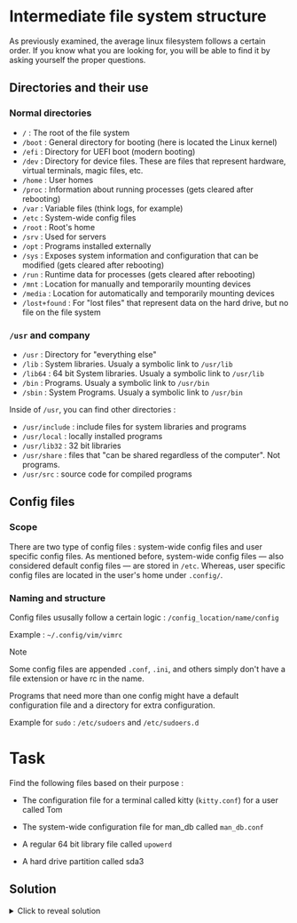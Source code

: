 # Intermediate file system structure

As previously examined, the average linux filesystem follows a certain order. If you know what you are looking for, you will be able to find it by asking yourself the proper questions.

## Directories and their use

### Normal directories
- ```/``` : The root of the file system
- ```/boot``` : General directory for booting (here is located the Linux kernel)
- ```/efi``` : Directory for UEFI boot (modern booting)
- ```/dev``` : Directory for device files. These are files that represent hardware, virtual terminals, magic files, etc.
- ```/home``` : User homes
- ```/proc``` : Information about running processes (gets cleared after rebooting)
- ```/var``` : Variable files (think logs, for example)
- ```/etc``` : System-wide config files
- ```/root``` : Root's home
- ```/srv``` : Used for servers
- ```/opt``` : Programs installed externally
- ```/sys``` : Exposes system information and configuration that can be modified (gets cleared after rebooting)
- ```/run``` : Runtime data for processes (gets cleared after rebooting)
- ```/mnt``` : Location for manually and temporarily mounting devices
- ```/media``` : Location for automatically and temporarily mounting devices
- ```/lost+found``` : For "lost files" that represent data on the hard drive, but no file on the file system

### ```/usr``` and company
- ```/usr``` : Directory for "everything else"
- ```/lib``` : System libraries. Usualy a symbolic link to ```/usr/lib```
- ```/lib64``` : 64 bit System libraries. Usualy a symbolic link to ```/usr/lib```
- ```/bin``` : Programs. Usualy a symbolic link to ```/usr/bin```
- ```/sbin``` : System Programs. Usualy a symbolic link to ```/usr/bin```

Inside of ```/usr```, you can find other directories :

- ```/usr/include``` : include files for system libraries and programs
- ```/usr/local``` : locally installed programs
- ```/usr/lib32``` : 32 bit libraries
- ```/usr/share``` : files that "can be shared regardless of the computer". Not programs.
- ```/usr/src``` : source code for compiled programs

## Config files

### Scope

There are two type of config files : system-wide config files and user specific config files. As mentioned before, system-wide config files — also considered default config files — are stored in ```/etc```. Whereas, user specific config files are located in the user's home under ```.config/```.

### Naming and structure

Config files ususally follow a certain logic : ```/config_location/name/config```

Example : ```~/.config/vim/vimrc```

> [!NOTE]
> Some config files are appended ```.conf```, ```.ini```, and others simply don't have a file extension or have rc in the name.

Programs that need more than one config might have a default configuration file and a directory for extra configuration.

Example for ```sudo``` : ```/etc/sudoers``` and ```/etc/sudoers.d```

# Task

Find the following files based on their purpose :

- The configuration file for a terminal called kitty (```kitty.conf```) for a user called Tom

- The system-wide configuration file for man_db called ```man_db.conf```

- A regular 64 bit library file called ```upowerd```

- A hard drive partition called sda3

## Solution

<details>
    <summary>Click to reveal solution</summary>

    - home/Tom/.config/kitty/kitty.conf

    - etc/man_db.conf

    - usr/lib/upowerd

    - dev/sda3

</details>
